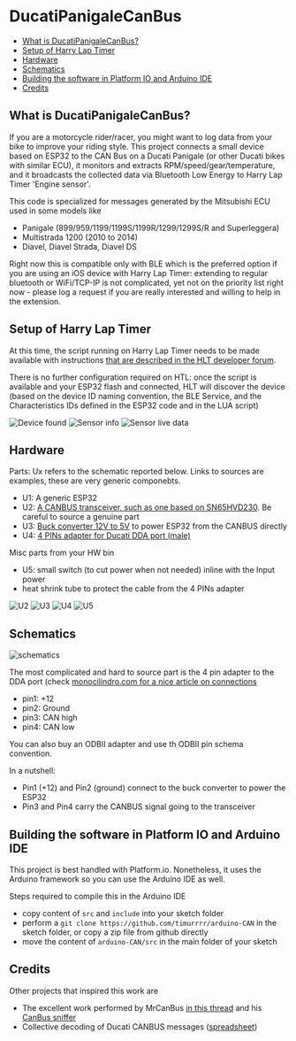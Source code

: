 # DucatiPanigaleCanBus

- [What is DucatiPanigaleCanBus?](#what-is-ducatipanigalecanbus)
- [Setup of Harry Lap Timer](#setup-of-harry-lap-timer)
- [Hardware](#hardware)
- [Schematics](#schematics)
- [Building the software in Platform IO and Arduino IDE](#building-the-software-in-platform-io-and-arduino-ide)
- [Credits](#credits)

## What is DucatiPanigaleCanBus?

If you are a motorcycle rider/racer, you might want to log data from your bike to improve your riding style.
This project connects a small device based on ESP32 to the CAN Bus on a Ducati Panigale (or other Ducati bikes with similar ECU), it monitors and extracts RPM/speed/gear/temperature, and it broadcasts the collected data via Bluetooth Low Energy to Harry Lap Timer 'Engine sensor'.

This code is specialized for messages generated by the Mitsubishi ECU used in some models like

* Panigale (899/959/1199/1199S/1199R/1299/1299S/R and Superleggera)
* Multistrada 1200 (2010 to 2014)
* Diavel, Diavel Strada, Diavel DS

Right now this is compatible only with BLE which is the preferred option if you are using an iOS device with Harry Lap Timer: extending to regular bluetooth or WiFi/TCP-IP is not complicated, yet not on the priority list right now - please log a request if you are really interested and willing to help in the extension.

## Setup of Harry Lap Timer

At this time, the script running on Harry Lap Timer needs to be made available with instructions [that are described in the HLT developer forum](http://forum.gps-laptimer.de/index.php).

There is no further configuration required on HTL: once the script is available and your ESP32 flash and connected, HLT will discover the device (based on the device ID naming convention, the BLE Service, and the Characteristics IDs defined in the ESP32 code and in the LUA script)

![Device found](docs/sensor_found.png)
![Sensor info](docs/sensor_info.png)
![Sensor live data](docs/sensor_data.png)

## Hardware

Parts: Ux refers to the schematic reported below. Links to sources are examples, these are very generic componebts.

* U1: A generic ESP32
* U2: [A CANBUS transceiver, such as one based on SN65HVD230](https://www.amazon.com/gp/product/B07ZT7LLSK). Be careful to source a genuine part
* U3: [Buck converter 12V to 5V](https://www.amazon.com/gp/product/B076P4C42B) to power ESP32 from the CANBUS directly
* U4: [4 PINs adapter for Ducati DDA port (male)](https://www.aliexpress.com/item/4001007307044.html)

Misc parts from your HW bin

* U5: small switch (to cut power when not needed) inline with the Input power
* heat shrink tube to protect the cable from the 4 PINs adapter

![U2](docs/U2_transceiver.jpeg)
![U3](docs/U3_buck_adapter.jpeg)
![U4](docs/U4_4pin_adapter.jpeg)
![U5](docs/U5_switch_small.jpeg)

## Schematics

![schematics](docs/Schematic_DuCanBus_2021-02-25.png)

The most complicated and hard to source part is the 4 pin adapter to the DDA port (check [monocilindro.com for a nice article on connections](https://www.monocilindro.com/2018/08/26/ducati-monster-797-obd2-dda-diagnostic-connector-and-communication/)

- pin1: +12
- pin2: Ground
- pin3: CAN high
- pin4: CAN low

You can also buy an ODBII adapter and use th ODBII pin schema convention.

In a nutshell:

- Pin1 (+12) and Pin2 (ground) connect to the buck converter to power the ESP32
- Pin3 and Pin4 carry the CANBUS signal going to the transceiver

## Building the software in Platform IO and Arduino IDE

This project is best handled with Platform.io. Nonetheless, it uses the Arduino framework so you can use the Arduino IDE as well.

Steps required to compile this in the Arduino IDE

- copy content of `src` and `include` into your sketch folder
- perform a `git clone https://github.com/timurrrr/arduino-CAN` in the sketch folder, or copy a zip file from github directly
- move the content of `arduino-CAN/src` in the main folder of your sketch

## Credits

Other projects that inspired this work are

- The excellent work performed by MrCanBus [in this thread](https://www.ducati.ms/threads/canbus-data-on-you-android-device-via-bluetooth.337705/) and his [CanBus sniffer](https://github.com/MrCanBus/MTS1200-CANBUS)
- Collective decoding of Ducati CANBUS messages ([spreadsheet](https://docs.google.com/spreadsheets/d/1-NJ9OlGQYTGMzBzwDPYn-aI_7_ign9SCiscKZufx3Uw/edit?pli=1#gid=1950998351))
